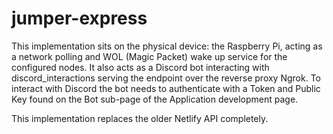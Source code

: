 # jumper-express
This implementation sits on the physical device: the Raspberry Pi,
acting as a network polling and WOL (Magic Packet) wake up service for the configured nodes.
It also acts as a Discord bot interacting with discord_interactions serving the endpoint over the
reverse proxy Ngrok. To interact with Discord the bot needs to authenticate with a Token and Public Key 
found on the Bot sub-page of the Application development page.

This implementation replaces the older Netlify API completely.
